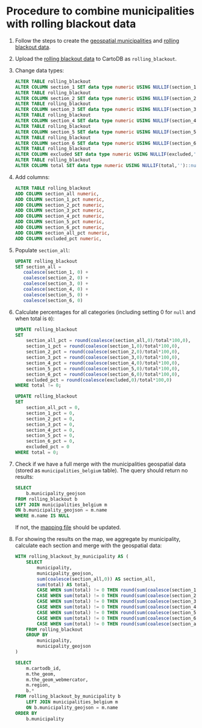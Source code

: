 # Procedure to combine municipalities with rolling blackout data

1. Follow the steps to create the [geospatial municipalities](../geospatial/README.md) and [rolling blackout data](../blackout/README.md).
2. Upload the [rolling blackout data](../blackout/rolling-blackout-data.csv) to CartoDB as `rolling_blackout`.
3. Change data types:

    ```SQL
    ALTER TABLE rolling_blackout
    ALTER COLUMN section_1 SET data type numeric USING NULLIF(section_1,'')::numeric;
    ALTER TABLE rolling_blackout
    ALTER COLUMN section_2 SET data type numeric USING NULLIF(section_2,'')::numeric;
    ALTER TABLE rolling_blackout
    ALTER COLUMN section_3 SET data type numeric USING NULLIF(section_3,'')::numeric;
    ALTER TABLE rolling_blackout
    ALTER COLUMN section_4 SET data type numeric USING NULLIF(section_4,'')::numeric;
    ALTER TABLE rolling_blackout
    ALTER COLUMN section_5 SET data type numeric USING NULLIF(section_5,'')::numeric;
    ALTER TABLE rolling_blackout
    ALTER COLUMN section_6 SET data type numeric USING NULLIF(section_6,'')::numeric;
    ALTER TABLE rolling_blackout
    ALTER COLUMN excluded SET data type numeric USING NULLIF(excluded,'')::numeric;
    ALTER TABLE rolling_blackout
    ALTER COLUMN total SET data type numeric USING NULLIF(total,'')::numeric;
    ```

4. Add columns:

    ```SQL
    ALTER TABLE rolling_blackout
    ADD COLUMN section_all numeric,
    ADD COLUMN section_1_pct numeric,
    ADD COLUMN section_2_pct numeric,
    ADD COLUMN section_3_pct numeric,
    ADD COLUMN section_4_pct numeric,
    ADD COLUMN section_5_pct numeric,
    ADD COLUMN section_6_pct numeric,
    ADD COLUMN section_all_pct numeric,
    ADD COLUMN excluded_pct numeric,
    ```

5. Populate `section_all`:

    ```SQL
    UPDATE rolling_blackout
    SET section_all =
       coalesce(section_1, 0) + 
       coalesce(section_2, 0) + 
       coalesce(section_3, 0) + 
       coalesce(section_4, 0) + 
       coalesce(section_5, 0) + 
       coalesce(section_6, 0)
    ```

6. Calculate percentages for all categories (including setting 0 for `null` and when total is `0`):

    ```SQL
    UPDATE rolling_blackout
    SET
        section_all_pct = round(coalesce(section_all,0)/total*100,0),
        section_1_pct = round(coalesce(section_1,0)/total*100,0),
        section_2_pct = round(coalesce(section_2,0)/total*100,0),
        section_3_pct = round(coalesce(section_3,0)/total*100,0),
        section_4_pct = round(coalesce(section_4,0)/total*100,0),
        section_5_pct = round(coalesce(section_5,0)/total*100,0),
        section_6_pct = round(coalesce(section_6,0)/total*100,0),
        excluded_pct = round(coalesce(excluded,0)/total*100,0)
    WHERE total != 0;

    UPDATE rolling_blackout
    SET
        section_all_pct = 0,
        section_1_pct = 0,
        section_2_pct = 0,
        section_3_pct = 0,
        section_4_pct = 0,
        section_5_pct = 0,
        section_6_pct = 0,
        excluded_pct = 0
    WHERE total = 0;
    ```

7. Check if we have a full merge with the municipalities geospatial data (stored as `municipalities_belgium` table). The query should return no results:

    ```SQL
    SELECT
        b.municipality_geojson
    FROM rolling_blackout b
    LEFT JOIN municipalities_belgium m
    ON b.municipality_geojson = m.name
    WHERE m.name IS NULL
    ```

    If not, the [mapping file](../blackout/municipalities-to-map.csv) should be updated.

8. For showing the results on the map, we aggregate by municipality, calculate each section and merge with the geospatial data:

    ```SQL
    WITH rolling_blackout_by_municipality AS (
        SELECT
            municipality,
            municipality_geojson,
            sum(coalesce(section_all,0)) AS section_all,
            sum(total) AS total,
            CASE WHEN sum(total) != 0 THEN round(sum(coalesce(section_1,0))/sum(total)*100,2) ELSE 0 END AS section_1_pct,
            CASE WHEN sum(total) != 0 THEN round(sum(coalesce(section_2,0))/sum(total)*100,2) ELSE 0 END AS section_2_pct,
            CASE WHEN sum(total) != 0 THEN round(sum(coalesce(section_3,0))/sum(total)*100,2) ELSE 0 END AS section_3_pct,
            CASE WHEN sum(total) != 0 THEN round(sum(coalesce(section_4,0))/sum(total)*100,2) ELSE 0 END AS section_4_pct,
            CASE WHEN sum(total) != 0 THEN round(sum(coalesce(section_5,0))/sum(total)*100,2) ELSE 0 END AS section_5_pct,
            CASE WHEN sum(total) != 0 THEN round(sum(coalesce(section_6,0))/sum(total)*100,2) ELSE 0 END AS section_6_pct,
            CASE WHEN sum(total) != 0 THEN round(sum(coalesce(section_all,0))/sum(total)*100,2) ELSE 0 END AS section_all_pct
        FROM rolling_blackout
        GROUP BY
            municipality,
            municipality_geojson
    )

    SELECT
        m.cartodb_id,
        m.the_geom,
        m.the_geom_webmercator,
        m.region,
        b.*
    FROM rolling_blackout_by_municipality b
        LEFT JOIN municipalities_belgium m
        ON b.municipality_geojson = m.name
    ORDER BY
        b.municipality
    ```
